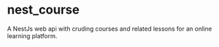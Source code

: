 # nest_course
A NestJs web api with cruding courses and related lessons for an online learning platform.
